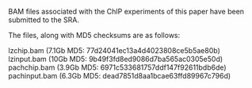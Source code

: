BAM files associated with the ChIP experiments of this paper have been submitted to the SRA. 

The files, along with MD5 checksums are as follows:

lzchip.bam (7.1Gb MD5: 77d24041ec13a4d4023808ce5b5ae80b)
lzinput.bam (10Gb MD5: 9b49f3fd8ed9086d7ba565ac0305e50d)
pachchip.bam (3.9Gb MD5: 6971c533681757ddf147f92611bdb6de)
pachinput.bam (6.3Gb MD5: dead7851d8aa1bcae63ffd89967c796d)